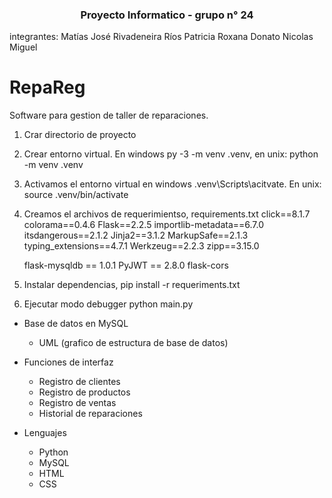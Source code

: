 <h3 align="center">Proyecto Informatico - grupo n° 24</h3>
integrantes:
Matías José Rivadeneira
Ríos Patricia Roxana
Donato Nicolas Miguel

# RepaReg
Software para gestion de taller de reparaciones.

1. Crar directorio de proyecto
2. Crear entorno virtual. En windows py -3 -m venv .venv, en unix: python -m venv .venv
3. Activamos el entorno virtual en windows .venv\Scripts\acitvate. En unix: source .venv/bin/activate
4. Creamos el archivos de requerimientso, requirements.txt
    click==8.1.7
    colorama==0.4.6
    Flask==2.2.5
    importlib-metadata==6.7.0
    itsdangerous==2.1.2
    Jinja2==3.1.2
    MarkupSafe==2.1.3
    typing_extensions==4.7.1
    Werkzeug==2.2.3
    zipp==3.15.0

    flask-mysqldb == 1.0.1
    PyJWT == 2.8.0
    flask-cors
5. Instalar dependencias, pip install  -r requeriments.txt
6. Ejecutar modo debugger python main.py

* Base de datos en MySQL
    
    - UML (grafico de estructura de base de datos)

* Funciones de interfaz

    - Registro de clientes
    - Registro de productos
    - Registro de ventas
    - Historial de reparaciones

* Lenguajes

    - Python
    - MySQL
    - HTML
    - CSS
